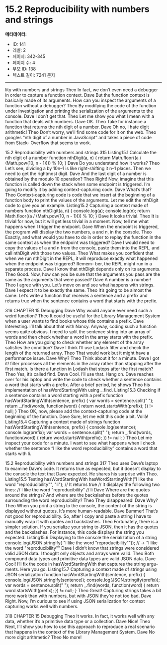 # 15.2 Reproducibility with numbers and strings

**메타데이터:**
- ID: 141
- 레벨: 2
- 페이지: 342-345
- 페이지 수: 4
- 부모 ID: 138
- 텍스트 길이: 7241 문자

---

lity with numbers and strings
Theo In fact, we don’t even need a debugger in order to capture a function context.
Dave But the function context is basically made of its arguments. How can you
inspect the arguments of a function without a debugger?
Theo By modifying the code of the function under investigation and printing the
serialization of the arguments to the console.
Dave I don’t get that.
Theo Let me show you what I mean with a function that deals with numbers.
Dave OK.
Theo Take for instance a function that returns the nth digit of a number.
Dave Oh no, I hate digit arithmetic!
Theo Don’t worry, we’ll find some code for it on the web.
Theo googles “nth digit of a number in JavaScript” and takes a piece of code from Stack-
Overflow that seems to work.

15.2 Reproducibility with numbers and strings 315
Listing15.1 Calculate the nth digit of a number
function nthDigit(a, n) {
return Math.floor((a / (Math.pow(10, n - 1)))) % 10;
}
Dave Do you understand how it works?
Theo Let’s see, dividing a by 10n–1 is like right-shifting it n–1 places. Then we need to
get the rightmost digit.
Dave And the last digit of a number is obtained by the modulo 10 operation?
Theo Right! Now, imagine that this function is called down the stack when some
endpoint is triggered. I’m going to modify it by adding context-capturing code.
Dave What’s that?
Theo Context-capturing code is code that we insert at the beginning of a function
body to print the values of the arguments. Let me edit the nthDigit code to
give you an example.
Listing15.2 Capturing a context made of numbers
function nthDigit(a, n) {
console.log(a);
console.log(n);
return Math.floor((a / (Math.pow(10, n - 1)))) % 10;
}
Dave It looks trivial.
Theo It is trivial for now, but it will get less trivial in a moment. Now, tell me what
happens when I trigger the endpoint.
Dave When the endpoint is triggered, the program will display the two numbers, a
and n, in the console.
Theo Exactly, and what would you have to do in order to replay the function in the
same context as when the endpoint was triggered?
Dave I would need to copy the values of a and n from the console, paste them into
the REPL, and call nthDigit with those two values.
Theo What makes you confident that when we run nthDigit in the REPL, it will
reproduce exactly what happened when the endpoint was triggered? Remem-
ber, the REPL might run in a separate process.
Dave I know that nthDigit depends only on its arguments.
Theo Good. Now, how can you be sure that the arguments you pass are the same as
the arguments that were passed?
Dave A number is a number!
Theo I agree with you. Let’s move on and see what happens with strings.
Dave I expect it to be exactly the same.
Theo It’s going to be almost the same. Let’s write a function that receives a sentence
and a prefix and returns true when the sentence contains a word that starts
with the prefix.

316 CHAPTER 15 Debugging
Dave Why would anyone ever need such a weird function?
Theo It could be useful for the Library Management System when a user wants to
find books whose title contains a prefix.
Dave Interesting. I’ll talk about that with Nancy. Anyway, coding such a function
seems quite obvious. I need to split the sentence string into an array of words
and then check whether a word in the array starts with the prefix.
Theo How are you going to check whether any element of the array satisfies the
condition?
Dave I think I’ll use Lodash filter and check the length of the returned array.
Theo That would work but it might have a performance issue.
Dave Why?
Theo Think about it for a minute.
Dave I got it! filter processes all the elements in the array rather than stopping
after the first match. Is there a function in Lodash that stops after the first
match?
Theo Yes, it’s called find.
Dave Cool. I’ll use that. Hang on.
Dave reaches over for his laptop and write the code to check whether a sentence contains a
word that starts with a prefix. After a brief period, he shows Theo his implementation of
hasWordStartingWith using _.find.
Listing15.3 Checking if a sentence contains a word starting with a prefix
function hasWordStartingWith(sentence, prefix) {
var words = sentence.split(" ");
return _.find(words, function(word) {
return word.startsWith(prefix);
}) != null;
}
Theo OK, now, please add the context-capturing code at the beginning of the function.
Dave Sure, let me edit this code a bit. Voilà!
Listing15.4 Capturing a context made of strings
function hasWordStartingWith(sentence, prefix) {
console.log(sentence);
console.log(prefix);
var words = sentence.split(" ");
return _.find(words, function(word) {
return word.startsWith(prefix);
}) != null;
}
Theo Let me inspect your code for a minute. I want to see what happens when I
check whether the sentence “I like the word reproducibility” contains a word that
starts with li.

15.2 Reproducibility with numbers and strings 317
Theo uses Dave’s laptop to examine Dave’s code. It returns true as expected, but it doesn’t
display to the console the text that Dave expected. He shares his surprise with Theo.
Listing15.5 Testing hasWordStartingWith
hasWordStartingWith("I like the word \"reproducibility\"", "li");
// It returns true
// It displays the following two lines:
// I like the word "reproducibility"
// li
Dave Where are the quotes around the strings? And where are the backslashes
before the quotes surrounding the word reproducibility?
Theo They disappeared!
Dave Why?
Theo When you print a string to the console, the content of the string is displayed
without quotes. It’s more human-readable.
Dave Bummer! That’s not good for reproducibility. So, after I copy and paste a
string I have to manually wrap it with quotes and backslashes.
Theo Fortunately, there is a simpler solution. If you serialize your string to JSON,
then it has the quotes and the backslashes. For instance, this code displays the
string you expected.
Listing15.6 Displaying to the console the serialization of a string
console.log(JSON.stringify(
"I like the word \"reproducibility\""));
// → "I like the word \"reproducibility\""
Dave I didn’t know that strings were considered valid JSON data. I thought only
objects and arrays were valid.
Theo Both compound data types and primitive data types are valid JSON data.
Dave Cool! I’ll fix the code in hasWordStartingWith that captures the string argu-
ments. Here you go.
Listing15.7 Capturing a context made of strings using JSON serialization
function hasWordStartingWith(sentence, prefix) {
console.log(JSON.stringify(sentence));
console.log(JSON.stringify(prefix));
var words = sentence.split(" ");
return _.find(words, function(word) {
return word.startsWith(prefix);
}) != null;
}
Theo Great! Capturing strings takes a bit more work than with numbers, but with
JSON they’re not too bad.
Dave Right. Now, I’m curious to see if using JSON serialization for context capturing
works well with numbers.

318 CHAPTER 15 Debugging
Theo It works. In fact, it works well with any data, whether it’s a primitive data type or
a collection.
Dave Nice!
Theo Next, I’ll show you how to use this approach to reproduce a real scenario that
happens in the context of the Library Management System.
Dave No more digit arithmetic?
Theo No more!